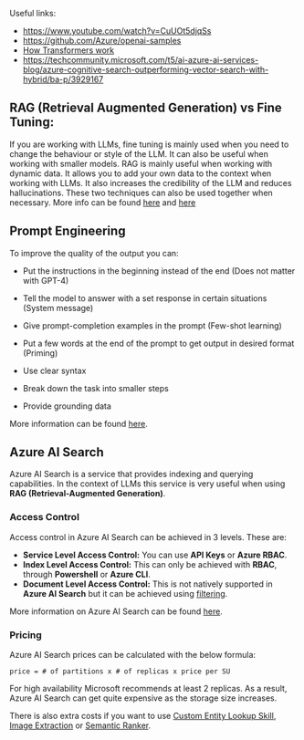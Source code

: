 Useful links:
* https://www.youtube.com/watch?v=CuUOt5djqSs
* https://github.com/Azure/openai-samples
* [How Transformers work](https://www.youtube.com/watch?v=4Bdc55j80l8)
* https://techcommunity.microsoft.com/t5/ai-azure-ai-services-blog/azure-cognitive-search-outperforming-vector-search-with-hybrid/ba-p/3929167

## RAG (Retrieval Augmented Generation) vs Fine Tuning:

If you are working with LLMs, fine tuning is mainly used when you need to change the behaviour or style of the LLM. It can also be useful when working with smaller models. RAG is mainly useful when working with dynamic data. It allows you to add your own data to the context when working with LLMs. It also increases the credibility of the LLM and reduces hallucinations. These two techniques can also be used together when necessary. More info can be found [here](https://www.rungalileo.io/blog/optimizing-llm-performance-rag-vs-finetune-vs-both) and [here](https://www.tidepool.so/2023/08/17/.why-you-probably-dont-need-to-fine-tune-an-llm/)

## Prompt Engineering
To improve the quality of the output you can:
* Put the instructions in the beginning instead of the end (Does not matter with GPT-4)

* Tell the model to answer with a set response in certain situations (System message)
* Give prompt-completion examples in the prompt (Few-shot learning)
* Put a few words at the end of the prompt to get output in desired format (Priming)
* Use clear syntax
* Break down the task into smaller steps
* Provide grounding data

More information can be found [here](https://learn.microsoft.com/en-us/azure/ai-services/openai/concepts/advanced-prompt-engineering?pivots=programming-language-chat-completions).

## Azure AI Search
Azure AI Search is a service that provides indexing and querying capabilities. In the context of LLMs this service is very useful when using **RAG (Retrieval-Augmented Generation)**. 

### Access Control
Access control in Azure AI Search can be achieved in 3 levels. These are:
* **Service Level Access Control:** You can use **API Keys** or **Azure RBAC**.
* **Index Level Access Control:** This can only be achieved with **RBAC**, through **Powershell** or **Azure CLI**.
* **Document Level Access Control:** This is not natively supported in **Azure AI Search** but it can be achieved using [filtering](https://learn.microsoft.com/en-us/azure/search/search-security-trimming-for-azure-search).

More information on Azure AI Search can be found [here](https://learn.microsoft.com/en-us/azure/search/search-security-overview#authorize-service-management).

### Pricing
Azure AI Search prices can be calculated with the below formula:

    price = # of partitions x # of replicas x price per SU

For high availability Microsoft recommends at least 2 replicas. As a result, Azure AI Search can get quite expensive as the storage size increases.

There is also extra costs if you want to use [Custom Entity Lookup Skill](https://learn.microsoft.com/en-us/azure/search/cognitive-search-skill-custom-entity-lookup), [Image Extraction](https://learn.microsoft.com/en-us/azure/search/cognitive-search-skill-document-extraction) or [Semantic Ranker](https://learn.microsoft.com/en-us/azure/search/semantic-search-overview).